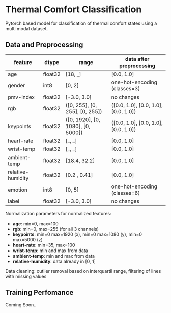 # Thermal Comfort Classification
Pytorch based model for classification of thermal comfort states using a multi modal dataset.

## Data and Preprocessing
| feature  | dtype  |   range    | data after preprocessing |
| ---------| ------ | -----------| ------------- |	 			
| age 	   | float32|   [18, _]	 | [0.0, 1.0] 	 |			
| gender   | int8	|	[0, 2]	 | one-hot-encoding (classes=3) | 	
| pmv-index| float32|   [-3.0, 3.0] | no changes
|  rgb     | float32|   ([0, 255], [0, 255], [0, 255]) | ([0.0, 1.0], [0.0, 1.0], [0.0, 1.0])
|keypoints | float32|   ([0, 1920], [0, 1080], [0, 5000]) | ([0.0, 1.0], [0.0, 1.0], [0.0, 1.0]) 
|heart-rate| float32|	[_, _] | [0.0, 1.0] |		
|wrist-temp| float32| 	[_, _] | [0.0, 1.0]	|	
|ambient-temp| float32|	[18.4, 32.2] | [0.0, 1.0] |	
|relative-humidity| float32| [0.2 , 0.41]| [0.0, 1.0] |
|emotion| int8|	[0, 5] | one-hot-encoding (classes=6) |		
|label| float32| [-3.0, 3.0] |	no changes |				    

Normalization parameters for normalized features:
* __age__: min=0, max=100
* __rgb__: min=0, max=255 (for all 3 channels)
* __keypoints__: min=0 max=1920 (x), min=0 max=1080 (y), min=0 max=5000 (z)
* __heart-rate__: min=35, max=100
* __wrist-temp__: min and max from data
* __ambient-temp__: min and max from data
* __relative-humidity__: data already in [0, 1]

Data cleaning: outlier removal based on interquartil range, filtering of lines with missing values

## Training Perfomance 
Coming Soon..
